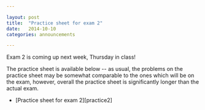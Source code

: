 ```yaml
---

layout: post
title:  "Practice sheet for exam 2"
date:   2014-10-10
categories: announcements 

---
```


Exam 2 is coming up next week, Thursday in class! 

The practice sheet is available below -- as usual, the problems on the practice sheet may be somewhat comparable to the ones which will be on the exam, however, overall the practice sheet is significantly longer than the actual exam.

- [Practice sheet for exam 2][practice2]

[practice1]: /calc2/practice2.pdf

